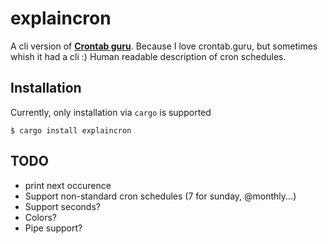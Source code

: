 # explaincron

A cli version of **[Crontab guru](https://crontab.guru)**. Because I love crontab.guru, but sometimes whish it had a cli :)
Human readable description of cron schedules.

## Installation
Currently, only installation via `cargo` is supported
```
$ cargo install explaincron
```

## TODO
 - print next occurence
 - Support non-standard cron schedules (7 for sunday, @monthly...)
 - Support seconds?
 - Colors?
 - Pipe support?
